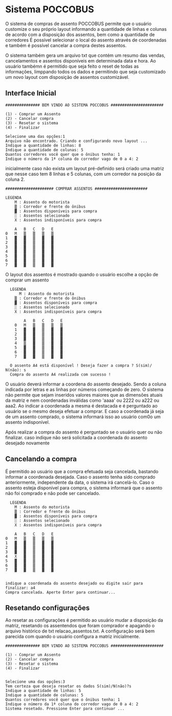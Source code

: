 # Sistema POCCOBUS

O sistema de compras de assento POCCOBUS permite que o usuário customize o seu próprio layout
informando a quantidade de linhas e colunas de acordo com a disposição dos assentos, bem como a quantidade de corredores
É possível selecionar o local do assento através de coordenadas e também é possível cancelar a compra destes assentos.

O sistema também gera um arquivo txt que contém um resumo das vendas, cancelamentos e assentos disponíveis em determinada data e hora.
Ao usuário tambémn é permitido que seja feito o reset de todas as informações, limppando todos os dados
e permitindo que seja customizado um novo layout com disposição de assentos customizável.

## Interface Inicial

	############### BEM VINDO AO SISTEMA POCCOBUS #######################

	(1) - Comprar um Assento
	(2) - Cancelar compra
	(3) - Resetar o sistema
	(4) - Finalizar

	Selecione uma das opções:1
	Arquivo não encontrado. Criando e configurando novo layout ...
	Indique a quantidade de linhas: 8
	Indique a quantidade de colunas: 5
	Quantos corredores você quer que o ônibus tenha: 1
	Indique o número da 1ª coluna do corredor vago de 0 a 4: 2
inicialmente caso não exista um layout pré-definido será criado uma matriz que nesse caso tem 8 linhas e 5 colunas, com um corredor na posição da coluna 2.

	##################### COMPRAR ASSENTOS #######################

	LEGENDA
	    M : Assento do motorista
		▒ : Corredor e frente do ônibus
		▓ : Assentos disponíveis para compra
		░ : Assentos selecionado
		X : Assentos indisponíveis para compra

		A	B	C	D	E
	0	M	▒	▒	▒	▒
	1	▓	▓	▒	▓	▓
	2	▓	▓	▒	▓	▓
	3	▓	▓	▒	▓	▓
	4	▓	▓	▒	▓	▓
	5	▓	▓	▒	▓	▓
	6	▓	▓	▒	▓	▓
	7	▓	▓	▒	▓	▓

O layout dos assentos é mostrado quando o usuário escolhe a opção de comprar um assento


	  LEGENDA
	      M : Assento do motorista
	  	▒ : Corredor e frente do ônibus
	  	▓ : Assentos disponíveis para compra
	  	░ : Assentos selecionado
	  	X : Assentos indisponíveis para compra

	  		A	B	C	D	E
	  	0	M	▒	▒	▒	▒
	  	1	▓	▓	▒	▓	▓
	  	2	▓	▓	▒	▓	▓
	  	3	▓	▓	▒	▓	▓
	  	4	▒	▓	▒	▓	▓
	  	5	▓	▓	▒	▓	▓
	  	6	▓	▓	▒	▓	▓
	  	7	▓	▓	▒	▓	▓

	  O assento A4 está disponível ! Deseja fazer a compra ? S(sim)/ N(não): s
	  Compra do assento A4 realizada com sucesso !

O usuário deverá informar a coordena do assento desejado. Sendo a coluna indicada por letras e as linhas por números começando de zero. O sistema não permite que sejam inseridos valores maiores que as dimensões atuais da matriz e nem coordenadas inválidas como 'aaaa' ou 2222 ou a222 ou aaa2.
Ao indicar a coordenada a mesma é destacada e é perguntado ao usuário se o mesmo deseja efetuar a comprar. E caso a coordenada já seja de um assento comprado, o sistema informará isso ao usuário com0o um assento indisponível.


Após realizar a compra do assento é perguntado se o usuário quer ou não finalizar.
caso indique não será solicitada a coordenada do assento desejado novamente

  ## Cancelando a compra

É permitido ao usuário que a compra efetuada seja cancelada, bastando informar a coordenada desejada. Caso o assento tenha sido comprado anteriormente, independente da data, o sistema irá cancelá-lo.
Caso o assento esteja disponível para compra, o sistema informará que o assento não foi comprado e não pode ser cancelado.

	  LEGENDA
	    M : Assento do motorista
		▒ : Corredor e frente do ônibus
		▓ : Assentos disponíveis para compra
		░ : Assentos selecionado
		X : Assentos indisponíveis para compra

		A	B	C	D	E
	0	M	▒	▒	▒	▒
	1	▓	▓	▒	▓	▓
	2	▓	▓	▒	▓	▓
	3	▓	▓	▒	▓	▓
	4	X	▓	▒	▓	▓
	5	▓	▓	▒	▓	▓
	6	▓	▓	▒	▓	▓
	7	▓	▓	▒	▓	▓


	indique a coordenada do assento desejado ou digite sair para finalizar: a4
	Compra cancelada. Aperte Enter para continuar...

## Resetando configurações

Ao resetar as configurações é permitido ao usuário mudar a disposição da matriz, resetando
os assentendos que foram comprador e apagando o arquivo histórico de txt relacao_assentos.txt. A configuração será bem parecida com quando o usuário configura a matriz inicialmente.

	############### BEM VINDO AO SISTEMA POCCOBUS #######################

	(1) - Comprar um Assento
	(2) - Cancelar compra
	(3) - Resetar o sistema
	(4) - Finalizar


	Selecione uma das opções:3
	Tem certeza que deseja resetar os dados S(sim)/N(não)?s
	Indique a quantidade de linhas: 5
	Indique a quantidade de colunas: 5
	Quantos corredores você quer que o ônibus tenha: 1
	Indique o número da 1ª coluna do corredor vago de 0 a 4: 2
	Sistema resetado. Pressione Enter para continuar ...
